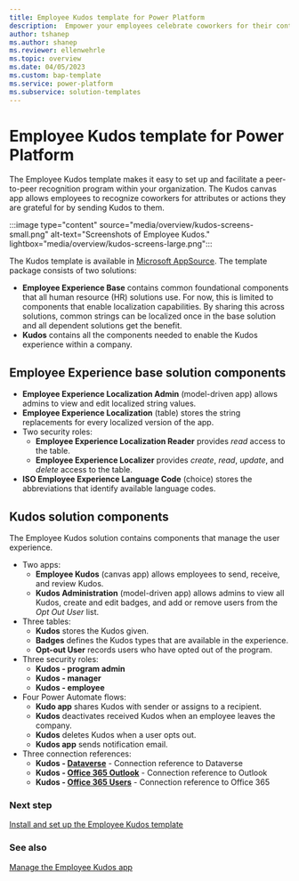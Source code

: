 ```yaml
---
title: Employee Kudos template for Power Platform
description:  Empower your employees celebrate coworkers for their contributions. Learn about the Employee Kudos template for Microsoft Power Platform.
author: tshanep
ms.author: shanep
ms.reviewer: ellenwehrle
ms.topic: overview
ms.date: 04/05/2023
ms.custom: bap-template
ms.service: power-platform
ms.subservice: solution-templates
---
```

# Employee Kudos template for Power Platform

The Employee Kudos template makes it easy to set up and facilitate a peer-to-peer recognition program within your organization. The Kudos canvas app allows employees to recognize coworkers for attributes or actions they are grateful for by sending Kudos to them.

:::image type="content" source="media/overview/kudos-screens-small.png" alt-text="Screenshots of Employee Kudos." lightbox="media/overview/kudos-screens-large.png":::

The Kudos template is available in [Microsoft AppSource](<https://aka.ms/AccessEmployeeKudosTemplate>). The template package consists of two solutions:

- **Employee Experience Base** contains common foundational components that all human resource (HR) solutions use. For now, this is limited to components that enable localization capabilities. By sharing this across solutions, common strings can be localized once in the base solution and all dependent solutions get the benefit.
- **Kudos** contains all the components needed to enable the Kudos experience within a company.

## Employee Experience base solution components

- **Employee Experience Localization Admin** (model-driven app) allows admins to view and edit localized string values.
- **Employee Experience Localization** (table) stores the string replacements for every localized version of the app.
- Two security roles:
  - **Employee Experience Localization Reader** provides *read* access to the table.
  - **Employee Experience Localizer** provides *create*, *read*, *update*, and *delete* access to the table.
- **ISO Employee Experience Language Code** (choice) stores the abbreviations that identify available language codes.

## Kudos solution components

The Employee Kudos solution contains components that manage the user experience.

- Two apps:
  - **Employee Kudos** (canvas app) allows employees to send, receive, and review Kudos.
  - **Kudos Administration** (model-driven app) allows admins to view all Kudos, create and edit badges, and add or remove users from the *Opt Out User* list.
- Three tables:
  - **Kudos** stores the Kudos given.
  - **Badges** defines the Kudos types that are available in the experience.
  - **Opt-out User** records users who have opted out of the program.
- Three security roles:
  - **Kudos - program admin**
  - **Kudos - manager**
  - **Kudos - employee**
- Four Power Automate flows:
  - **Kudo app** shares Kudos with sender or assigns to a recipient.
  - **Kudos** deactivates received Kudos when an employee leaves the company.
  - **Kudos** deletes Kudos when a user opts out.
  - **Kudos app** sends notification email.
- Three connection references:
  - **Kudos - [Dataverse](/connectors/commondataserviceforapps/)** - Connection reference to Dataverse
  - **Kudos - [Office 365 Outlook](/connectors/office365/)** - Connection reference to Outlook
  - **Kudos - [Office 365 Users](/connectors/office365users/)** - Connection reference to Office 365

### Next step

[Install and set up the Employee Kudos template](install-and-set-up.md)

### See also

[Manage the Employee Kudos app](manage.md)
